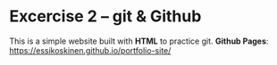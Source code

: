 # Excercise 2 – git & Github
This is a simple website built with **HTML** to practice git.
**Github Pages**: https://essikoskinen.github.io/portfolio-site/
